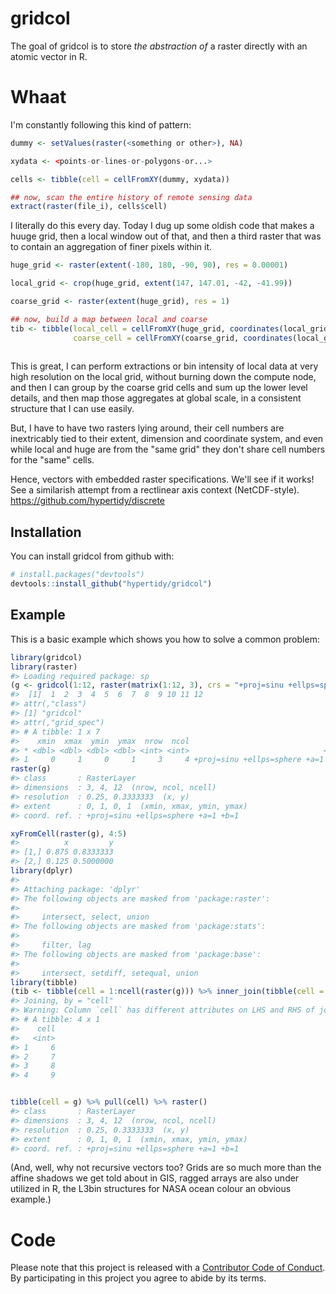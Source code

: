 
<!-- README.md is generated from README.Rmd. Please edit that file -->
gridcol
=======

The goal of gridcol is to store *the abstraction of* a raster directly with an atomic vector in R.

Whaat
=====

I'm constantly following this kind of pattern:

``` r
dummy <- setValues(raster(<something or other>), NA)

xydata <- <points-or-lines-or-polygons-or...>

cells <- tibble(cell = cellFromXY(dummy, xydata))

## now, scan the entire history of remote sensing data
extract(raster(file_i), cells$cell)
```

I literally do this every day. Today I dug up some oldish code that makes a huuge grid, then a local window out of that, and then a third raster that was to contain an aggregation of finer pixels within it.

``` r
huge_grid <- raster(extent(-180, 180, -90, 90), res = 0.00001)

local_grid <- crop(huge_grid, extent(147, 147.01, -42, -41.99))

coarse_grid <- raster(extent(huge_grid), res = 1)

## now, build a map between local and coarse
tib <- tibble(local_cell = cellFromXY(huge_grid, coordinates(local_grid)), 
              coarse_cell = cellFromXY(coarse_grid, coordinates(local_grid)))
              
```

This is great, I can perform extractions or bin intensity of local data at very high resolution on the local grid, without burning down the compute node, and then I can group by the coarse grid cells and sum up the lower level details, and then map those aggregates at global scale, in a consistent structure that I can use easily.

But, I have to have two rasters lying around, their cell numbers are inextricably tied to their extent, dimension and coordinate system, and even while local and huge are from the "same grid" they don't share cell numbers for the "same" cells.

Hence, vectors with embedded raster specifications. We'll see if it works! See a similarish attempt from a rectlinear axis context (NetCDF-style). <https://github.com/hypertidy/discrete>

Installation
------------

You can install gridcol from github with:

``` r
# install.packages("devtools")
devtools::install_github("hypertidy/gridcol")
```

Example
-------

This is a basic example which shows you how to solve a common problem:

``` r
library(gridcol)
library(raster)
#> Loading required package: sp
(g <- gridcol(1:12, raster(matrix(1:12, 3), crs = "+proj=sinu +ellps=sphere +a=1 +b=1")))
#>  [1]  1  2  3  4  5  6  7  8  9 10 11 12
#> attr(,"class")
#> [1] "gridcol"
#> attr(,"grid_spec")
#> # A tibble: 1 x 7
#>    xmin  xmax  ymin  ymax  nrow  ncol                                crs
#> * <dbl> <dbl> <dbl> <dbl> <int> <int>                              <chr>
#> 1     0     1     0     1     3     4 +proj=sinu +ellps=sphere +a=1 +b=1
raster(g)
#> class       : RasterLayer 
#> dimensions  : 3, 4, 12  (nrow, ncol, ncell)
#> resolution  : 0.25, 0.3333333  (x, y)
#> extent      : 0, 1, 0, 1  (xmin, xmax, ymin, ymax)
#> coord. ref. : +proj=sinu +ellps=sphere +a=1 +b=1

xyFromCell(raster(g), 4:5)
#>          x         y
#> [1,] 0.875 0.8333333
#> [2,] 0.125 0.5000000
library(dplyr)
#> 
#> Attaching package: 'dplyr'
#> The following objects are masked from 'package:raster':
#> 
#>     intersect, select, union
#> The following objects are masked from 'package:stats':
#> 
#>     filter, lag
#> The following objects are masked from 'package:base':
#> 
#>     intersect, setdiff, setequal, union
library(tibble)
(tib <- tibble(cell = 1:ncell(raster(g))) %>% inner_join(tibble(cell = g[6:9])))
#> Joining, by = "cell"
#> Warning: Column `cell` has different attributes on LHS and RHS of join
#> # A tibble: 4 x 1
#>    cell
#>   <int>
#> 1     6
#> 2     7
#> 3     8
#> 4     9


tibble(cell = g) %>% pull(cell) %>% raster()
#> class       : RasterLayer 
#> dimensions  : 3, 4, 12  (nrow, ncol, ncell)
#> resolution  : 0.25, 0.3333333  (x, y)
#> extent      : 0, 1, 0, 1  (xmin, xmax, ymin, ymax)
#> coord. ref. : +proj=sinu +ellps=sphere +a=1 +b=1
```

(And, well, why not recursive vectors too? Grids are so much more than the affine shadows we get told about in GIS, ragged arrays are also under utilized in R, the L3bin structures for NASA ocean colour an obvious example.)

Code
====

Please note that this project is released with a [Contributor Code of Conduct](CONDUCT.md). By participating in this project you agree to abide by its terms.
